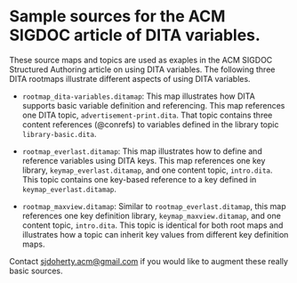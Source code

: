 # Sample sources for the ACM SIGDOC article of DITA variables.
These source maps and topics are used as exaples in the ACM SIGDOC Structured Authoring article on using DITA variables. The following three DITA rootmaps illustrate different aspects of using DITA variables.   

* ``rootmap_dita-variables.ditamap``: This map illustrates how DITA supports basic variable definition and referencing. This map references one DITA topic, ``advertisement-print.dita``. That topic contains three content references (@conrefs) to variables defined in the library topic ``library-basic.dita``.  

* ``rootmap_everlast.ditamap``: This map illustrates how to define and reference variables using DITA keys. This map references one key library, ``keymap_everlast.ditamap``, and one content topic, ``intro.dita``. This topic contains one key-based reference to a key defined in ``keymap_everlast.ditamap``.   

* ``rootmap_maxview.ditamap``: Similar to ``rootmap_everlast.ditamap``, this map references one key definition library, ``keymap_maxview.ditamap``, and one content topic, ``intro.dita``. This topic is identical for both root maps and illustrates how a topic can inherit key values from different key definition maps.

Contact sjdoherty.acm@gmail.com if you would like to augment these really basic sources.  
